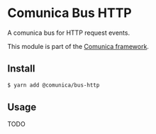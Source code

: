 # Comunica Bus HTTP

A comunica bus for HTTP request events. 

This module is part of the [Comunica framework](https://github.com/comunica/comunica).

## Install

```bash
$ yarn add @comunica/bus-http
```

## Usage

TODO
